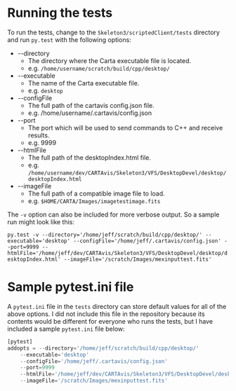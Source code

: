 # Running the tests

To run the tests, change to the `Skeleton3/scriptedClient/tests` directory and
run `py.test` with the following options:

* --directory
  * The directory where the Carta executable file is located.
  * e.g. `/home/username/scratch/build/cpp/desktop/`
* --executable
  * The name of the Carta executable file.
  * e.g. `desktop`
* --configFile
  * The full path of the cartavis config.json file.
  * e.g. /home/username/.cartavis/config.json
* --port
  * The port which will be used to send commands to C++ and receive results.
  * e.g. 9999
* --htmlFile
  * The full path of the desktopIndex.html file.
  * e.g. `/home/username/dev/CARTAvis/Skeleton3/VFS/DesktopDevel/desktop/desktopIndex.html`
* --imageFile
  * The full path of a compatible image file to load.
  * e.g. `$HOME/CARTA/Images/imagetestimage.fits`

The `-v` option can also be included for more verbose output. So a sample run
might look like this:

`py.test -v --directory='/home/jeff/scratch/build/cpp/desktop/' --executable='desktop' --configFile='/home/jeff/.cartavis/config.json' --port=9999 --htmlFile='/home/jeff/dev/CARTAvis/Skeleton3/VFS/DesktopDevel/desktop/desktopIndex.html' --imageFile='/scratch/Images/mexinputtest.fits'`

# Sample pytest.ini file

A `pytest.ini` file in the `tests` directory can store default values for all
of the above options. I did not include this file in the repository because its
contents would be different for everyone who runs the tests, but I have
included a sample `pytest.ini` file below:

```py
[pytest]
addopts = --directory='/home/jeff/scratch/build/cpp/desktop/'
    --executable='desktop'
    --configFile='/home/jeff/.cartavis/config.json'
    --port=9999
    --htmlFile='/home/jeff/dev/CARTAvis/Skeleton3/VFS/DesktopDevel/desktop/desktopIndex.html'
    --imageFile='/scratch/Images/mexinputtest.fits'
```
